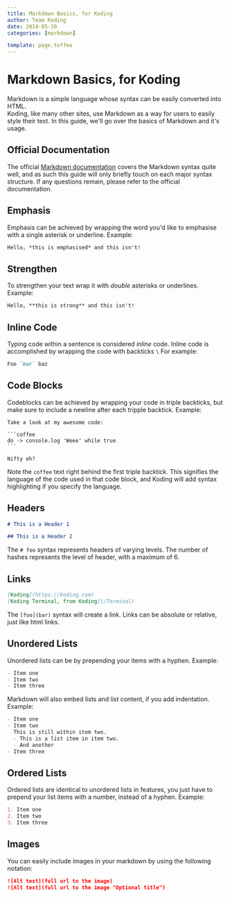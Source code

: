 ```yaml
---
title: Markdown Basics, for Koding
author: Team Koding
date: 2014-05-30
categories: [markdown]

template: page.toffee
---
```


# Markdown Basics, for Koding

Markdown is a simple language whose syntax can be easily converted into HTML.  
Koding, like many other sites, use Markdown as a way for users to easily style 
their text. In this guide, we'll go over the basics of Markdown and it's usage.

## Official Documentation

The official [Markdown 
documentation](http://daringfireball.net/projects/markdown/syntax) covers the 
Markdown syntax quite well, and as such this guide will only briefly touch on 
each major syntax structure. If any questions remain, please refer to the 
official documentation.

## Emphasis

Emphasis can be achieved by wrapping the word you'd like to emphasise with a 
single asterisk or underline. Example:

```markdown
Hello, *this is emphasised* and this isn't!
```

## Strengthen

To strengthen your text wrap it with *double* asterisks or underlines. Example:

```markdown
Hello, **this is strong** and this isn't!
```

## Inline Code

Typing code within a sentence is considered *inline* code. Inline code is 
accomplished by wrapping the code with backticks `\` For example:

```markdown
Foo `bar` baz
```

## Code Blocks

Codeblocks can be achieved by wrapping your code in triple backticks, but make 
sure to include a newline after each tripple backtick. Example:

    Take a look at my awesome code:
    
    ```coffee
    do -> console.log 'Weee' while true
    ```
    
    Nifty eh?

Note the `coffee` text right behind the first triple backtick. This signifies 
the language of the code used in that code block, and Koding will add syntax 
highlighting if you specify the language.

## Headers

```markdown
# This is a Header 1

## This is a Header 2
```

The `# foo` syntax represents headers of varying levels. The number of hashes 
represents the level of header, with a maximum of 6.

## Links

```markdown
[Koding](https://koding.com)
[Koding Terminal, from Koding](/Terminal)
```

The `[foo](bar)` syntax will create a link. Links can be absolute or relative, 
just like html links.

## Unordered Lists

Unordered lists can be by prepending your items with a hyphen. Example:

```markdown
- Item one
- Item two
- Item three
```

Markdown will also embed lists and list content, if you add indentation.  
Example:

```markdown
- Item one
- Item two
  This is still within item two.
  - This is a list item in item two.
  - And another
- Item three
```

## Ordered Lists

Ordered lists are identical to unordered lists in features, you just have to 
prepend your list items with a number, instead of a hyphen. Example:

```markdown
1. Item one
2. Item two
3. Item three
```

## Images

You can easily include images in your markdown by using the following notation:

```markdown
![Alt text](full url to the image)
![Alt text](full url to the image "Optional title")
```